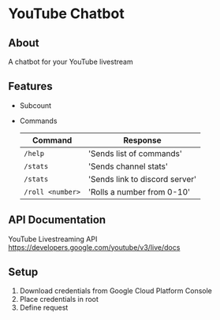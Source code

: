 # YouTube Chatbot

## About

A chatbot for your YouTube livestream

## Features

-   Subcount
-   Commands

    | Command          | Response                       |
    | ---------------- | ------------------------------ |
    | `/help`          | 'Sends list of commands'       |
    | `/stats`         | 'Sends channel stats'          |
    | `/stats`         | 'Sends link to discord server' |
    | `/roll <number>` | 'Rolls a number from 0-10'     |

## API Documentation

YouTube Livestreaming API https://developers.google.com/youtube/v3/live/docs

## Setup

1. Download credentials from Google Cloud Platform Console
2. Place credentials in root
3. Define request

